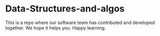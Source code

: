 # Data-Structures-and-algos
This is a repo where our software team has contributed and developed together. We hope it helps you. Happy learning.
